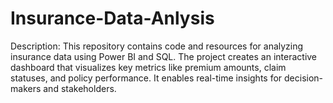 # Insurance-Data-Anlysis
Description:
This repository contains code and resources for analyzing insurance data using Power BI and SQL. The project creates an interactive dashboard that visualizes key metrics like premium amounts, claim statuses, and policy performance. It enables real-time insights for decision-makers and stakeholders.
